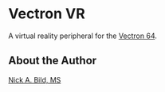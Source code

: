 # Vectron VR

A virtual reality peripheral for the [Vectron 64](https://github.com/nickbild/vectron_64).

## About the Author

[Nick A. Bild, MS](https://nickbild79.firebaseapp.com/#!/)

